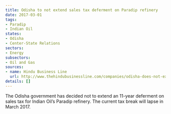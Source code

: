 ```yaml
---
title: Odisha to not extend sales tax deferment on Paradip refinery
date: 2017-03-01
tags:
- Paradip
- Indian Oil
states:
- Odisha
- Center-State Relations
sectors:
- Energy
subsectors:
- Oil and Gas
sources:
- name: Hindu Business Line
  url: http://www.thehindubusinessline.com/companies/odisha-does-not-extend-tax-sops-fo-iocs-paradip-refinery/article9560365.ece
details: []
---
```


The Odisha government has decided not to extend an 11-year deferment on sales tax for Indian Oil’s Paradip refinery. The current tax break will lapse in March 2017.
